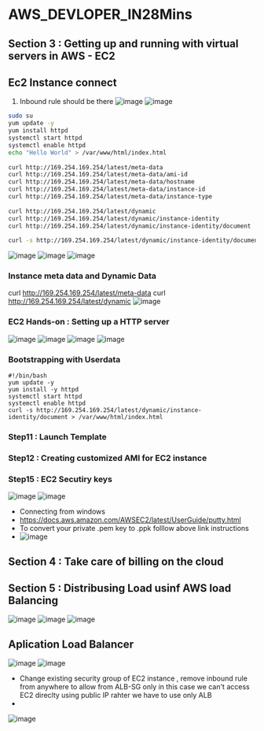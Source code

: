 # AWS_DEVLOPER_IN28Mins
## Section 3 : Getting up and running with virtual servers in AWS - EC2
## Ec2 Instance connect
1. Inbound rule should be there
![image](https://user-images.githubusercontent.com/69948118/185294117-47cc624e-a533-49c6-8120-a1fb474c5069.png)
![image](https://user-images.githubusercontent.com/69948118/185294217-0de265c9-4003-4117-87fb-91f77cd5f788.png)

```sh
sudo su
yum update -y
yum install httpd
systemctl start httpd
systemctl enable httpd
echo "Hello World" > /var/www/html/index.html
 
curl http://169.254.169.254/latest/meta-data
curl http://169.254.169.254/latest/meta-data/ami-id
curl http://169.254.169.254/latest/meta-data/hostname
curl http://169.254.169.254/latest/meta-data/instance-id
curl http://169.254.169.254/latest/meta-data/instance-type
 
curl http://169.254.169.254/latest/dynamic
curl http://169.254.169.254/latest/dynamic/instance-identity
curl http://169.254.169.254/latest/dynamic/instance-identity/document
 
curl -s http://169.254.169.254/latest/dynamic/instance-identity/document > /var/www/html/index.html
```

![image](https://user-images.githubusercontent.com/69948118/185295174-415b6437-e458-45db-b326-85e15ba552a1.png)
![image](https://user-images.githubusercontent.com/69948118/185295189-98495a85-6726-405e-9714-bf128fb4898b.png)
![image](https://user-images.githubusercontent.com/69948118/185295274-435294a2-e741-4000-914f-a03d7d73f3f8.png)

### Instance meta data and Dynamic Data
curl http://169.254.169.254/latest/meta-data
curl http://169.254.169.254/latest/dynamic
![image](https://user-images.githubusercontent.com/69948118/185316508-7dd79691-de71-4b0e-ad1a-a9a8e4c6a8b5.png)

### EC2 Hands-on : Setting up a HTTP server
![image](https://user-images.githubusercontent.com/69948118/185319343-58e1ebde-fdb8-494b-ac96-65b64c1f0068.png)
![image](https://user-images.githubusercontent.com/69948118/185319344-9aeca9bf-45d6-48ad-8f66-ce0b76ba01ec.png)
![image](https://user-images.githubusercontent.com/69948118/185322279-10cfb7b3-81b8-46d0-b016-1b792da5f57c.png)
![image](https://user-images.githubusercontent.com/69948118/185322277-b5988a2a-45f0-4f27-bcb6-9c3566223e7b.png)

### Bootstrapping with Userdata
```
#!/bin/bash
yum update -y
yum install -y httpd
systemctl start httpd
systemctl enable httpd
curl -s http://169.254.169.254/latest/dynamic/instance-identity/document > /var/www/html/index.html
```

### Step11 : Launch Template
 
### Step12 : Creating customized AMI for EC2 instance

### Step15 : EC2 Secutiry keys
![image](https://user-images.githubusercontent.com/69948118/190059606-d1f19088-b42e-4675-9c6d-7a19604fb31f.png)
![image](https://user-images.githubusercontent.com/69948118/190060254-487b292b-e3ed-4a76-89ae-df30ace05578.png)

- Connecting from windows
- https://docs.aws.amazon.com/AWSEC2/latest/UserGuide/putty.html
- To convert your private .pem key to .ppk folllow above link instructions
- ![image](https://user-images.githubusercontent.com/69948118/190062188-b34d117e-e074-4cfd-ac4e-68aabaddf887.png)

## Section 4 : Take care of billing on the cloud

## Section 5 : Distribusing Load usinf AWS load Balancing
![image](https://user-images.githubusercontent.com/69948118/190298235-29350bad-9c12-49df-90ad-4fcb7d4f74f8.png)
![image](https://user-images.githubusercontent.com/69948118/190298690-e6209bf3-c178-4e7b-99af-72385fbedf57.png)
![image](https://user-images.githubusercontent.com/69948118/190299257-57f5761f-9acb-4580-ae6c-2dd56eba4161.png)

## Aplication Load Balancer

![image](https://user-images.githubusercontent.com/69948118/190304065-3d6d545d-e536-460b-b93e-5093780763a6.png)
![image](https://user-images.githubusercontent.com/69948118/190304121-c3745c85-3ef3-4756-8be4-fec23449f7f6.png)
- Change existing security group of EC2 instance , remove inbound rule from anywhere to allow from ALB-SG only in this case we can't access EC2 direclty using public IP rahter we have to use only ALB
- 

![image](https://user-images.githubusercontent.com/69948118/190305316-4d99bac0-4e75-47ee-bf0e-eb9297f0df86.png)


